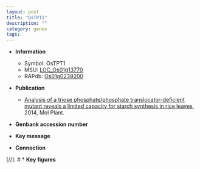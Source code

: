 ```yaml
---
layout: post
title: "OsTPT1"
description: ""
category: genes
tags: 
---
```


* **Information**  
    + Symbol: OsTPT1  
    + MSU: [LOC_Os01g13770](http://rice.plantbiology.msu.edu/cgi-bin/ORF_infopage.cgi?orf=LOC_Os01g13770)  
    + RAPdb: [Os01g0239200](http://rapdb.dna.affrc.go.jp/viewer/gbrowse_details/irgsp1?name=Os01g0239200)  

* **Publication**  
    + [Analysis of a triose phosphate/phosphate translocator-deficient mutant reveals a limited capacity for starch synthesis in rice leaves](http://www.ncbi.nlm.nih.gov/pubmed?term=Analysis+of+a+triose+phosphate/phosphate+translocator-deficient+mutant+reveals+a+limited+capacity+for+starch+synthesis+in+rice+leaves%5BTitle%5D), 2014, Mol Plant.

* **Genbank accession number**  

* **Key message**  

* **Connection**  

[//]: # * **Key figures**  


